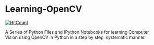 # Learning-OpenCV
[![HitCount](http://hits.dwyl.com/mratanusarkar/https://githubcom/mratanusarkar/Learning-OpenCV.svg)](http://hits.dwyl.com/mratanusarkar/https://githubcom/mratanusarkar/Learning-OpenCV)

A Series of Python Files and IPython Notebooks for learning Computer Vision using OpenCV in Python in a step by step, systematic manner.
